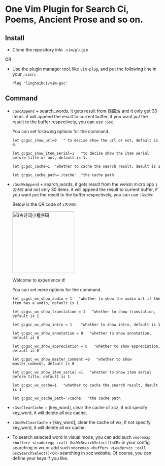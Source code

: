 # One Vim Plugin for Search Ci, Poems, Ancient Prose and so on.

## Install

*   Clone the repository into `.vim/plugin`

OR

*   Use the plugin manager tool, like `vim-plug`, and put the following line in your `.vimrc`

    ```
    Plug 'linghaihui/vim-gsc'
    ```

## Command

*   `:GscAppend` + search_words, it gets result from [西窗烛](http://lib.xcz.im) and it only get 30 items. it will append the result to current buffer, if you want put the result to the buffer respectively, you can use `:Gsc`

    You can set following options for the command.

    ```
    let g:gsc_show_url=0   " to decise show the url or not, default is 0.

    let g:gsc_show_item_serial=1   "to decise show the item serial before title or not, default is 1.

    let g:gsc_cache=1  "whether to cache the search result, deault is 1  

    let g:gsc_cache_path='/cache'  "the cache path

    ```

*   `:GscWxAppend` + search_words, it gets result from the weixin micro app `i古诗词` and not only 30 items. it will append the result to current buffer, if you want put the result to the buffer respectively, you can use `:GscWx`

    Below is the QR code of `i古诗词`:

    <img alt="i古诗词小程序码" src="https://i.loli.net/2018/11/11/5be80d00518d4.jpg" width="200">

    Welcome to experience it!

    You can set more options for the command.

    ```
    let g:gsc_wx_show_audio = 1   "whether to show the audio url if the item has a audio, default is 1 

    let g:gsc_wx_show_translation = 1   "whether to show translation, default is 1

    let g:gsc_wx_show_intro = 1    "whether to show intro, default is 1

    let g:gsc_wx_show_annotation = 0   "whether to show annotation, default is 0

    let g:gsc_wx_show_appreciation = 0   "whether to show appreciation, default is 0

    let g:gsc_wx_show_master_comment =0   "whether to show master_comment, default is 0

    let g:gsc_wx_show_item_serial =1   "whether to show item serial before title, default is 1

    let g:gsc_wx_cache=1   "whether to cache the search result, deault is 1

    let g:gsc_wx_cache_path='/cache'  "the cache path

    ```

*   `:GscClearCache` + [key_word],  clear the cache of xcz, if not specify key_word, it will delete all xcz cache.

*   `:GscWxClearCache` + [key_word],  clear the cache of wx, if not specify key_word, it will delete all wx cache.

*   To search selected word in visual mode, you can add such `vnoremap <buffer> <Leader>gg :call GscWxSearchSelect()<CR>` in your config searching in wx,or add such `vnoremap <buffer> <Leader>cc :call GscSearchSelect()<CR>` searching in xcz website. Of course, you can define your keys if you like.
